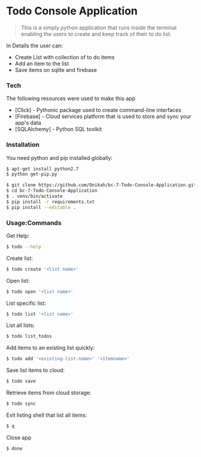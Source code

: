 # Todo Console Application


> This is a simply python application that runs inside the terminal
> enabling the users to create and keep track of their 
> to do list.

In Details the user can:


 - Create List with collection of to do items
 - Add an item to the list
 - Save items on sqlite and firebase

### Tech

The following resources were used to make this app

* [Click] - Pythonic package used to create command-line interfaces 
* [Firebase] - Cloud services platform that is used to store and sync your app's data
* [SQLAlchemy] - Python SQL toolkit 

### Installation

You need python and pip installed globally:

```sh
$ apt-get install python2.7
$ python get-pip.py
```

```sh
$ git clone https://github.com/Onikah/bc-7-Todo-Console-Application.git
$ cd bc-7-Todo-Console-Application
$ . venv/bin/activate
$ pip install -r requirements.txt
$ pip install --editable .
```

### Usage:Commands

Get Help:

```sh
$ todo --help
```

Create list:

```sh
$ todo create '<list name>'
```

Open list:

```sh
$ todo open '<list name>'
```
List specific list:

```sh
$ todo list '<list name>'
```
List all lists:

```sh
$ todo list_todos 
```

Add items to an existing list quickly:

```sh
$ todo add '<existing-list-name>' '<itemname>' 
```

Save list items to cloud:

```sh
$ todo save
```

Retrieve items from cloud storage:

```sh
$ todo sync
```
Exit listing shell that list all items:

```sh
$ q
```

Close app

```sh
$ done
```